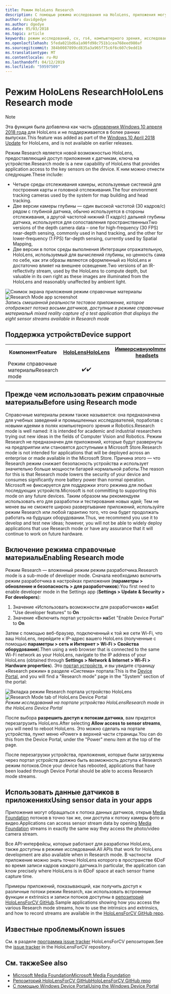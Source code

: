 ```yaml
---
title: Режим HoloLens Research
description: С помощью режима исследования на HoloLens, приложения могут обращаться к потока датчиков ключа устройства (глубина, отслеживание среды и отражательную IR).
author: davidgedye
ms.author: dgedye
ms.date: 05/03/2018
ms.topic: article
keywords: режим исследований, cv, rs4, компьютерного зрения, исследований, HoloLens
ms.openlocfilehash: 5feda021bd6a1a90fd98c751b1cea768eed980af
ms.sourcegitcommit: 384b0087899cd835a3a965f75c6f6c607c9edd1b
ms.translationtype: MT
ms.contentlocale: ru-RU
ms.lasthandoff: 04/12/2019
ms.locfileid: "59597509"
---
```

# <a name="hololens-research-mode"></a><span data-ttu-id="d8b56-104">Режим HoloLens Research</span><span class="sxs-lookup"><span data-stu-id="d8b56-104">HoloLens Research mode</span></span>

> [!NOTE]
> <span data-ttu-id="d8b56-105">Эта функция была добавлена как часть [обновления Windows 10 апреля 2018 года](release-notes-april-2018.md) для HoloLens и не поддерживается в более ранних выпусках.</span><span class="sxs-lookup"><span data-stu-id="d8b56-105">This feature was added as part of the [Windows 10 April 2018 Update](release-notes-april-2018.md) for HoloLens, and is not available on earlier releases.</span></span>

<span data-ttu-id="d8b56-106">Режим Research является новой возможностью HoloLens, предоставляющий доступ приложения к датчикам, ключа на устройстве.</span><span class="sxs-lookup"><span data-stu-id="d8b56-106">Research mode is a new capability of HoloLens that provides application access to the key sensors on the device.</span></span> <span data-ttu-id="d8b56-107">К ним можно отнести следующие.</span><span class="sxs-lookup"><span data-stu-id="d8b56-107">These include:</span></span>
- <span data-ttu-id="d8b56-108">Четыре среды отслеживания камеры, используемые системой для построения карты и головной отслеживания.</span><span class="sxs-lookup"><span data-stu-id="d8b56-108">The four environment tracking cameras used by the system for map building and head tracking.</span></span>
- <span data-ttu-id="d8b56-109">Две версии камеры глубины — один высокой частотой (30 кадров/с) рядом с глубиной датчика, обычно используется в стороны отслеживания, а другой частотой нижний (1 кадр/с) дальней глубины датчика, используется для сопоставления пространственных</span><span class="sxs-lookup"><span data-stu-id="d8b56-109">Two versions of the depth camera data – one for high-frequency (30 FPS) near-depth sensing, commonly used in hand tracking, and the other for lower-frequency (1 FPS) far-depth sensing, currently used by Spatial Mapping,</span></span>
- <span data-ttu-id="d8b56-110">Две версии в поток среды выполнения Интеграции отражательную, HoloLens, используемый для вычислений глубины, но ценность сама по себе, как эти образы являются оформленный из HoloLens и достаточно влияет на внешнее освещение.</span><span class="sxs-lookup"><span data-stu-id="d8b56-110">Two versions of an IR-reflectivity stream, used by the HoloLens to compute depth, but valuable in its own right as these images are illuminated from the HoloLens and reasonably unaffected by ambient light.</span></span>

<span data-ttu-id="d8b56-111">![Снимок экрана приложения режим справочные материалы](images/sensor-stream-viewer.jpg)</span><span class="sxs-lookup"><span data-stu-id="d8b56-111">![Research Mode app screenshot](images/sensor-stream-viewer.jpg)</span></span><br>
<span data-ttu-id="d8b56-112">*Запись смешанной реальности тестовое приложение, которое отображает потока восьми датчиков, доступные в режиме справочные материалы*</span><span class="sxs-lookup"><span data-stu-id="d8b56-112">*A mixed reality capture of a test application that displays the eight sensor streams available in Research mode*</span></span>

## <a name="device-support"></a><span data-ttu-id="d8b56-113">Поддержка устройств</span><span class="sxs-lookup"><span data-stu-id="d8b56-113">Device support</span></span>

<table>
<tr>
<th><span data-ttu-id="d8b56-114">Компонент</span><span class="sxs-lookup"><span data-stu-id="d8b56-114">Feature</span></span></th><th style="width:150px"> <span data-ttu-id="d8b56-115"><a href="hololens-hardware-details.md">HoloLens</a></span><span class="sxs-lookup"><span data-stu-id="d8b56-115"><a href="hololens-hardware-details.md">HoloLens</a></span></span></th><th style="width:150px"> <span data-ttu-id="d8b56-116"><a href="immersive-headset-hardware-details.md">Иммерсивную</a></span><span class="sxs-lookup"><span data-stu-id="d8b56-116"><a href="immersive-headset-hardware-details.md">Immersive headsets</a></span></span></th>
</tr><tr>
<td> <span data-ttu-id="d8b56-117">Режим справочные материалы</span><span class="sxs-lookup"><span data-stu-id="d8b56-117">Research mode</span></span></td><td style="text-align: center;"> <span data-ttu-id="d8b56-118">✔️</span><span class="sxs-lookup"><span data-stu-id="d8b56-118">✔️</span></span></td><td style="text-align: center;"></td>
</tr>
</table>

## <a name="before-using-research-mode"></a><span data-ttu-id="d8b56-119">Прежде чем использовать режим справочные материалы</span><span class="sxs-lookup"><span data-stu-id="d8b56-119">Before using Research mode</span></span>

<span data-ttu-id="d8b56-120">Справочные материалы режим также называется: она предназначена для учебных заведений и промышленных исследователей, поработав с новыми идеями в полях компьютерного зрения и Robotics.</span><span class="sxs-lookup"><span data-stu-id="d8b56-120">Research mode is well named: it is intended for academic and industrial researchers trying out new ideas in the fields of Computer Vision and Robotics.</span></span>  <span data-ttu-id="d8b56-121">Режим Research не предназначен для приложений, которые будут развернуты на предприятии или становятся доступными в Microsoft Store.</span><span class="sxs-lookup"><span data-stu-id="d8b56-121">Research mode is not intended for applications that will be deployed across an enterprise or made available in the Microsoft Store.</span></span> <span data-ttu-id="d8b56-122">Причина этого — что Research режим снижает безопасность устройства и использует значительно больше мощности батарей нормальной работы.</span><span class="sxs-lookup"><span data-stu-id="d8b56-122">The reason for this is that Research mode lowers the security of your device and consumes significantly more battery power than normal operation.</span></span> <span data-ttu-id="d8b56-123">Microsoft не фиксируется для поддержки этого режима для любых последующих устройств.</span><span class="sxs-lookup"><span data-stu-id="d8b56-123">Microsoft is not committing to supporting this mode on any future devices.</span></span> <span data-ttu-id="d8b56-124">Таким образом мы рекомендуем использовать его для разработки и тестирования новых идей; Тем не менее вы не сможете широко развертывание приложений, используйте режим Research или любой гарантию того, что она будет продолжать работать на будущих оборудовании.</span><span class="sxs-lookup"><span data-stu-id="d8b56-124">Thus, we recommend you use it to develop and test new ideas; however, you will not be able to widely deploy applications that use Research mode or have any assurance that it will continue to work on future hardware.</span></span>

## <a name="enabling-research-mode"></a><span data-ttu-id="d8b56-125">Включение режима справочные материалы</span><span class="sxs-lookup"><span data-stu-id="d8b56-125">Enabling Research mode</span></span>

<span data-ttu-id="d8b56-126">Режим Research — вложенный режим режим разработчика.</span><span class="sxs-lookup"><span data-stu-id="d8b56-126">Research mode is a sub-mode of developer mode.</span></span> <span data-ttu-id="d8b56-127">Сначала необходимо включить режим разработчика в настройках приложения (**параметры > обновление и безопасность > для разработчиков**):</span><span class="sxs-lookup"><span data-stu-id="d8b56-127">You first need to enable developer mode in the Settings app (**Settings > Update & Security > For developers**):</span></span>

1. <span data-ttu-id="d8b56-128">Значение «Использовать возможности для разработчиков» **на**</span><span class="sxs-lookup"><span data-stu-id="d8b56-128">Set "Use developer features" to **On**</span></span>
2. <span data-ttu-id="d8b56-129">Значение «Включить портал устройств» **на**</span><span class="sxs-lookup"><span data-stu-id="d8b56-129">Set "Enable Device Portal" to **On**</span></span>

<span data-ttu-id="d8b56-130">Затем с помощью веб-браузер, подключенный к той же сети Wi-Fi, что ваш HoloLens, перейдите к IP-адрес вашего HoloLens (полученные с помощью **параметры > сеть и Интернет > Wi-Fi > Свойства оборудования**).</span><span class="sxs-lookup"><span data-stu-id="d8b56-130">Then using a web browser that is connected to the same Wi-Fi network as your HoloLens, navigate to the IP address of your HoloLens (obtained through **Settings > Network & Internet > Wi-Fi > Hardware properties**).</span></span> <span data-ttu-id="d8b56-131">Это [портал устройств](using-the-windows-device-portal.md), и вы увидите страницу «Research режим» в разделе «Система» портала:</span><span class="sxs-lookup"><span data-stu-id="d8b56-131">This is the [Device Portal](using-the-windows-device-portal.md), and you will find a "Research mode" page in the "System" section of the portal:</span></span>

<span data-ttu-id="d8b56-132">![Вкладка режим Research портала устройство HoloLens](images/ResearchModeDevPortal.png)</span><span class="sxs-lookup"><span data-stu-id="d8b56-132">![Research Mode tab of HoloLens Device Portal](images/ResearchModeDevPortal.png)</span></span><br>
<span data-ttu-id="d8b56-133">*Режим исследований на портале устройство HoloLens*</span><span class="sxs-lookup"><span data-stu-id="d8b56-133">*Research mode in the HoloLens Device Portal*</span></span>

<span data-ttu-id="d8b56-134">После выбора **разрешить доступ к потокам датчика**, вам придется перезагрузить HoloLens.</span><span class="sxs-lookup"><span data-stu-id="d8b56-134">After selecting **Allow access to sensor streams**, you will need to reboot HoloLens.</span></span> <span data-ttu-id="d8b56-135">Это можно сделать на портале устройства, пункт меню «Power» в верхней части страницы.</span><span class="sxs-lookup"><span data-stu-id="d8b56-135">You can do this from the Device Portal, under the "Power" menu item at the top of the page.</span></span>

<span data-ttu-id="d8b56-136">После перезагрузки устройства, приложения, которые были загружены через портал устройств должно быть возможность доступа к Research режим потоков.</span><span class="sxs-lookup"><span data-stu-id="d8b56-136">Once your device has rebooted, applications that have been loaded through Device Portal should be able to access Research mode streams.</span></span>

## <a name="using-sensor-data-in-your-apps"></a><span data-ttu-id="d8b56-137">Использовать данные датчиков в приложениях</span><span class="sxs-lookup"><span data-stu-id="d8b56-137">Using sensor data in your apps</span></span>

<span data-ttu-id="d8b56-138">Приложения могут обращаться к потока данных датчиков, открыв [Media Foundation](https://msdn.microsoft.com/library/windows/desktop/ms694197) потоков в точно так же, они доступа к потоку камеры фото и видео.</span><span class="sxs-lookup"><span data-stu-id="d8b56-138">Applications can access sensor stream data by opening [Media Foundation](https://msdn.microsoft.com/library/windows/desktop/ms694197) streams in exactly the same way they access the photo/video camera stream.</span></span> 

<span data-ttu-id="d8b56-139">Все API-интерфейсы, которые работают для разработки HoloLens, также доступны в режиме исследований.</span><span class="sxs-lookup"><span data-stu-id="d8b56-139">All APIs that work for HoloLens development are also available when in Research mode.</span></span> <span data-ttu-id="d8b56-140">В частности приложение можно знать точно HoloLens которого в пространстве 6DoF во время записи кадров каждого датчика.</span><span class="sxs-lookup"><span data-stu-id="d8b56-140">In particular, the application can know precisely where HoloLens is in 6DoF space at each sensor frame capture time.</span></span>

<span data-ttu-id="d8b56-141">Примеры приложений, показывающий, как получить доступ к различные потоки режим Research, как использовать встроенные функции и extrinsics и записи потоков доступны в [репозиторий HoloLensForCV GitHub](https://github.com/Microsoft/HoloLensForCV).</span><span class="sxs-lookup"><span data-stu-id="d8b56-141">Sample applications showing how you access the various Research mode streams, how to use the intrinsics and extrinsics, and how to record streams are available in the [HoloLensForCV GitHub repo](https://github.com/Microsoft/HoloLensForCV).</span></span>

## <a name="known-issues"></a><span data-ttu-id="d8b56-142">Известные проблемы</span><span class="sxs-lookup"><span data-stu-id="d8b56-142">Known issues</span></span>

<span data-ttu-id="d8b56-143">См. в разделе [программа issue tracker](https://github.com/Microsoft/HololensForCV/issues) HoloLensForCV репозитория.</span><span class="sxs-lookup"><span data-stu-id="d8b56-143">See the [issue tracker](https://github.com/Microsoft/HololensForCV/issues) in the HoloLensForCV repository.</span></span>

## <a name="see-also"></a><span data-ttu-id="d8b56-144">См. также</span><span class="sxs-lookup"><span data-stu-id="d8b56-144">See also</span></span>

* [<span data-ttu-id="d8b56-145">Microsoft Media Foundation</span><span class="sxs-lookup"><span data-stu-id="d8b56-145">Microsoft Media Foundation</span></span>](https://msdn.microsoft.com/library/windows/desktop/ms694197)
* [<span data-ttu-id="d8b56-146">Репозиторий HoloLensForCV GitHub</span><span class="sxs-lookup"><span data-stu-id="d8b56-146">HoloLensForCV GitHub repo</span></span>](https://github.com/Microsoft/HoloLensForCV)
* [<span data-ttu-id="d8b56-147">С помощью Windows Device Portal</span><span class="sxs-lookup"><span data-stu-id="d8b56-147">Using the Windows Device Portal</span></span>](using-the-windows-device-portal.md)
